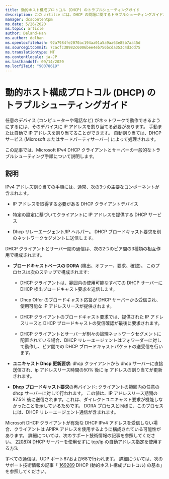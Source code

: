 ```yaml
---
title: 動的ホスト構成プロトコル (DHCP) のトラブルシューティングガイド
description: この artilce には、DHCP の問題に関するトラブルシューティングガイドが導入されています。
manager: dcscontentpm
ms.date: 5/26/2020
ms.topic: article
author: Deland-Han
ms.author: delhan
ms.openlocfilehash: 92a7984fe2070ac194aa01a5a9aa63e85b7aa45d
ms.sourcegitcommit: 7cacfc38982c6006bee4eb756bcda353c4d3dd75
ms.translationtype: MT
ms.contentlocale: ja-JP
ms.lasthandoff: 09/14/2020
ms.locfileid: "90078619"
---
```

# <a name="troubleshooting-guide-for-dynamic-host-configuration-protocol-dhcp"></a>動的ホスト構成プロトコル (DHCP) のトラブルシューティングガイド

任意のデバイス (コンピューターや電話など) がネットワークで動作できるようにするには、そのデバイスに IP アドレスを割り当てる必要があります。 手動または自動で IP アドレスを割り当てることができます。 自動割り当ては、DHCP サービス (Microsoft またはサードパーティサーバー) によって処理されます。

この記事では、Microsoft IPv4 DHCP クライアントとサーバーの一般的なトラブルシューティング手順について説明します。

## <a name="more-information"></a>説明

IPv4 アドレス割り当ての手順には、通常、次の3つの主要なコンポーネントが含まれます。

- IP アドレスを取得する必要がある DHCP クライアントデバイス

- 特定の設定に基づいてクライアントに IP アドレスを提供する DHCP サービス

- Dhcp リレーエージェント/IP ヘルパー。 DHCP ブロードキャスト要求を別のネットワークセグメントに送信します。

DHCP クライアントとサーバー間の通信は、次の2つのピア間の3種類の相互作用で構成されます。

- **ブロードキャストベースの DORA** (検出、オファー、要求、確認)。 このプロセスは次のステップで構成されます:

    - DHCP クライアントは、範囲内の使用可能なすべての DHCP サーバーに DHCP 検出ブロードキャスト要求を送信します。

    - Dhcp Offer のブロードキャスト応答が DHCP サーバーから受信され、使用可能な IP アドレスリースが提供されます。

    - DHCP クライアントのブロードキャスト要求では、提供された IP アドレスリースと DHCP ブロードキャストの受信確認が最後に要求されます。

    - DHCP クライアントとサーバーが別々の論理ネットワークセグメントに配置されている場合、DHCP リレーエージェントはフォワーダーに対して動作し、ピア間での DHCP ブロードキャストパケットの送受信を行います。

- **ユニキャスト Dhcp 更新要求**: dhcp クライアントから dhcp サーバーに直接送信され、ip アドレスリース時間の50% 後に ip アドレスの割り当てが更新されます。

- **Dhcp ブロードキャスト要求**の再バインド: クライアントの範囲内の任意の dhcp サーバーに対して行われます。 この値は、IP アドレスリース期間の87.5% 後に送信されます。これは、ダイレクトユニキャスト要求が機能しなかったことを示しているためです。 DORA プロセスと同様に、このプロセスには、DHCP リレーエージェント通信が含まれます。

Microsoft DHCP クライアントが有効な DHCP IPv4 アドレスを受信しない場合、クライアントは APIPA アドレスを使用するように構成されている可能性があります。 詳細については、次のサポート技術情報の記事を参照してください。 [220874](https://support.microsoft.com/help/220874) DHCP サーバーを使用せずに tcp/ip の自動アドレス指定を使用する方法

すべての通信は、UDP ポート67および68で行われます。 詳細については、次のサポート技術情報の記事「 [169289](https://support.microsoft.com/help/169289) DHCP (動的ホスト構成プロトコル) の基本」を参照してください。